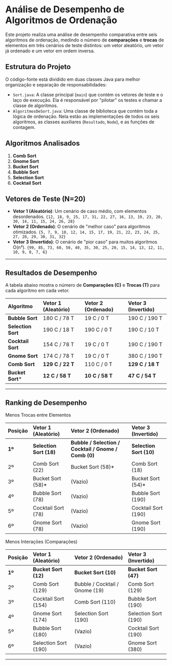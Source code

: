 # Análise de Desempenho de Algoritmos de Ordenação

Este projeto realiza uma análise de desempenho comparativa entre seis algoritmos de ordenação, medindo o número de **comparações** e **trocas** de elementos em três cenários de teste distintos: um vetor aleatório, um vetor já ordenado e um vetor em ordem inversa.

## Estrutura do Projeto

O código-fonte está dividido em duas classes Java para melhor organização e separação de responsabilidades:

* `Sort.java`: A classe principal (`main`) que contém os vetores de teste e o laço de execução. Ela é responsável por "pilotar" os testes e chamar a classe de algoritmos.
* `AlgoritmosDeSort.java`: Uma classe de biblioteca que contém toda a lógica de ordenação. Nela estão as implementações de todos os seis algoritmos, as classes auxiliares (`Resultado`, `Node`), e as funções de contagem.


## Algoritmos Analisados

1.  **Comb Sort**
2.  **Gnome Sort**
3.  **Bucket Sort**
4.  **Bubble Sort**
5.  **Selection Sort**
6.  **Cocktail Sort**

## Vetores de Teste (N=20)

* **Vetor 1 (Aleatório)**: Um cenário de caso médio, com elementos desordenados.
    `{12, 18, 9, 25, 17, 31, 22, 27, 16, 13, 19, 23, 20, 30, 14, 11, 15, 24, 26, 28}`
* **Vetor 2 (Ordenado)**: O cenário de "melhor caso" para algoritmos otimizados.
    `{5, 7, 9, 10, 12, 14, 15, 17, 19, 21, 22, 23, 24, 25, 27, 28, 29, 30, 31, 32}`
* **Vetor 3 (Invertido)**: O cenário de "pior caso" para muitos algoritmos O(n²).
    `{99, 85, 73, 60, 50, 40, 35, 30, 25, 20, 15, 14, 13, 12, 11, 10, 9, 8, 7, 6}`

---

## Resultados de Desempenho

A tabela abaixo mostra o número de **Comparações (C)** e **Trocas (T)** para cada algoritmo em cada vetor.

| Algoritmo | Vetor 1 (Aleatório) | Vetor 2 (Ordenado) | Vetor 3 (Invertido) |
| :--- | :--- | :--- | :--- |
| **Bubble Sort** | 180 C / 78 T | 19 C / 0 T | 190 C / 190 T |
| **Selection Sort** | 190 C / 18 T | 190 C / 0 T | 190 C / 10 T |
| **Cocktail Sort** | 154 C / 78 T | 19 C / 0 T | 190 C / 190 T |
| **Gnome Sort** | 174 C / 78 T | 19 C / 0 T | 380 C / 190 T |
| **Comb Sort** | **129 C / 22 T** | 110 C / 0 T | **129 C / 18 T** |
| **Bucket Sort**\* | **12 C / 58 T** | **10 C / 58 T** | **47 C / 54 T** |


---

## Ranking de Desempenho

Menos Trocas entre Elementos

| Posição | Vetor 1 (Aleatório) | Vetor 2 (Ordenado) | Vetor 3 (Invertido) |
| :--- | :--- | :--- | :--- |
| **1º** | **Selection Sort (18)** | **Bubble / Selection / Cocktail / Gnome / Comb (0)** | **Selection Sort (10)** |
| 2º | Comb Sort (22) | Bucket Sort (58)\* | Comb Sort (18) |
| 3º | Bucket Sort (58)\* | (Vazio) | Bucket Sort (54)\* |
| 4º | Bubble Sort (78) | (Vazio) | Bubble Sort (190) |
| 5º | Cocktail Sort (78) | (Vazio) | Cocktail Sort (190) |
| 6º | Gnome Sort (78) | (Vazio) | Gnome Sort (190) |

Menos Interações (Comparações)

| Posição | Vetor 1 (Aleatório) | Vetor 2 (Ordenado) | Vetor 3 (Invertido) |
| :--- | :--- | :--- | :--- |
| **1º** | **Bucket Sort (12)** | **Bucket Sort (10)** | **Bucket Sort (47)** |
| 2º | Comb Sort (129) | Bubble / Cocktail / Gnome (19) | Comb Sort (129) |
| 3º | Cocktail Sort (154) | Comb Sort (110) | Bubble Sort (190) |
| 4º | Gnome Sort (174) | Selection Sort (190) | Selection Sort (190) |
| 5º | Bubble Sort (180) | (Vazio) | Cocktail Sort (190) |
| 6º | Selection Sort (190) | (Vazio) | Gnome Sort (380) |

---
